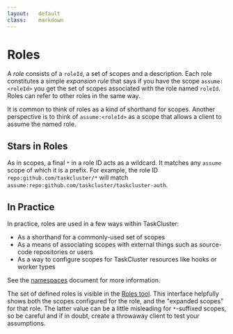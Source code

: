 ```yaml
---
layout:   default
class:    markdown
---
```


Roles
=====

A _role_ consists of a `roleId`, a set of scopes and a description.  Each role
constitutes a simple _expansion rule_ that says if you have the scope
`assume:<roleId>` you get the set of scopes associated with the role named
`roleId`.  Roles can refer to other roles in the same way.

It is common to think of roles as a kind of shorthand for scopes.  Another
perspective is to think of `assume:<roleId>` as a scope that allows a client to
assume the named role.

Stars in Roles
--------------

As in scopes, a final `*` in a role ID acts as a wildcard.  It matches any
`assume` scope of which it is a prefix.  For example, the role ID
`repo:github.com/taskcluster/*` will match
`assume:repo:github.com/taskcluster/taskcluster-auth`.

In Practice
-----------

In practice, roles are used in a few ways within TaskCluster:

 * As a shorthand for a commonly-used set of scopes
 * As a means of associating scopes with external things such as source-code repositories or users
 * As a way to configure scopes for TaskCluster resources like hooks or worker types

See the [namespaces](../../devel/namespaces/) document for more information.

The set of defined roles is visible in the [Roles
tool](http://tools.taskcluster.net/auth/roles/).  This interface helpfully
shows both the scopes configured for the role, and the "expanded scopes" for
that role.  The latter value can be a little misleading for `*`-suffixed
scopes, so be careful and if in doubt, create a throwaway client to test your
assumptions.
